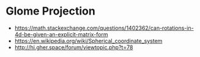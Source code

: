# Glome Projection
- https://math.stackexchange.com/questions/1402362/can-rotations-in-4d-be-given-an-explicit-matrix-form
- https://en.wikipedia.org/wiki/Spherical_coordinate_system
- http://hi.gher.space/forum/viewtopic.php?t=78

